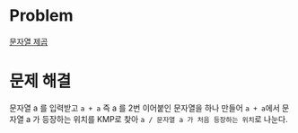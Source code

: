 # Problem
[문자열 제곱](https://www.acmicpc.net/problem/4354)
   
# 문제 해결
문자열 a 를 입력받고 `a + a` 즉 a 를 2번 이어붙인 문자열을 하나 만들어 `a + a`에서 문자열 a 가 등장하는 위치를 KMP로 찾아 `a / 문자열 a 가 처음 등장하는 위치`로 나눈다.   